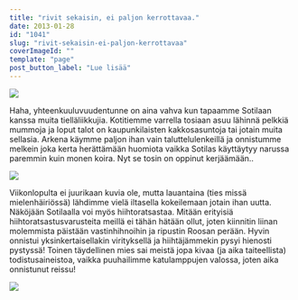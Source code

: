 ```yaml
---
title: "rivit sekaisin, ei paljon kerrottavaa."
date: 2013-01-28
id: "1041"
slug: "rivit-sekaisin-ei-paljon-kerrottavaa"
coverImageId: ""
template: "page"
post_button_label: "Lue lisää"
---
```


[![](/images/fb.jpg)](http://3.bp.blogspot.com/-D1c3JhPXs1w/UQbAKNprH2I/AAAAAAAAFFA/fU63gTSw03A/s1600/fb.jpg)

Haha, yhteenkuuluvuudentunne on aina vahva kun tapaamme Sotilaan kanssa muita tielläliikkujia. Kotitiemme varrella tosiaan asuu lähinnä pelkkiä mummoja ja loput talot on kaupunkilaisten kakkosasuntoja tai jotain muita sellasia. Arkena käymme paljon ihan vain taluttelulenkeillä ja onnistumme melkein joka kerta herättämään huomiota vaikka Sotilas käyttäytyy narussa paremmin kuin monen koira. Nyt se tosin on oppinut kerjäämään..

[![](/images/2013.01.25_1.JPG)](http://4.bp.blogspot.com/-ruKg18FBiq0/UQa_JbYR88I/AAAAAAAAFEU/F9-_R-860TM/s1600/2013.01.25_1.JPG)

Viikonlopulta ei juurikaan kuvia ole, mutta lauantaina (ties missä mielenhäiriössä) lähdimme vielä iltasella kokeilemaan jotain ihan uutta. Näköjään Sotilaalla voi myös hiihtoratsastaa. Mitään erityisiä hiihtoratsastusvarusteita meillä ei tähän hätään ollut, joten kiinnitin liinan molemmista päistään vastinhihnoihin ja ripustin Roosan perään. Hyvin onnistui yksinkertaisellakin virityksellä ja hiihtäjämmekin pysyi hienosti pystyssä! Toinen täydellinen mies sai meistä jopa kivaa (ja aika taiteellista) todistusaineistoa, vaikka puuhailimme katulamppujen valossa, joten aika onnistunut reissu!

[![](/images/ak.jpg)](http://4.bp.blogspot.com/-m1A6RzdYevk/UQbHKgRhB4I/AAAAAAAAFFU/2elVFse5Q4I/s1600/ak.jpg)
